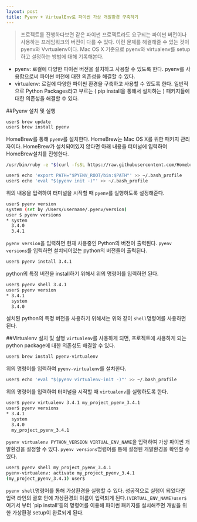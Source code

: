 ```yaml
---
layout: post
title: Pyenv + VirtualEnv로 파이썬 가상 개발환경 구축하기
---
```



>프로젝트를 진행하다보면 같은 파이썬 프로젝트라도 요구되는 파이썬 버전이나 사용하는 프레임워크의 버전이 다를 수 있다. 이런 문제를 해결해줄 수 있는 것이 pyenv와 Vvrtualenv이다. Mac OS X 기준으로 pyenv와 virtualenv를 setup 하고 설정하는 방법에 대해 기록해본다.


- pyenv: 로컬에 다양한 파이썬 버전을 설치하고 사용할 수 있도록 한다. pyenv를 사용함으로써 파이썬 버전에 대한 의존성을 해결할 수 있다.
- virtualenv: 로컬에 다양한 파이썬 환경을 구축하고 사용할 수 있도록 한다. 일반적으로 Python Packages라고 부르는 ( pip install을 통해서 설치하는 ) 패키지들에 대한 의존성을 해결할 수 있다.



##Pyenv 설치 및 실행

```bash
user$ brew update
user$ brew install pyenv
```

HomeBrew를 통해 `pyenv`를 설치한다. HomeBrew는 Mac OS X를 위한 패키지 관리자이다.
HomeBrew가 설치되어있지 않다면 아래 내용을 터미널에 입력하여 HomeBrew설치를 진행한다.

```bash
/usr/bin/ruby -e "$(curl -fsSL https://raw.githubusercontent.com/Homebrew/install/master/install)"
```

```bash
user$ echo 'export PATH="$PYENV_ROOT/bin:$PATH"' >> ~/.bash_profile
user$ echo 'eval "$(pyenv init -)"' >> ~/.bash_profile
```

위의 내용을 입력하여 터미널을 시작할 때 `pyenv`를 실행하도록 설정해준다. 

```bash
user$ pyenv version
system (set by /Users/username/.pyenv/version)
user $ pyenv versions
* system
  3.4.0
  3.4.1
```

`pyenv version`을 입력하면 현재 사용중인 Python의 버전이 출력된다. `pyenv versions`를 입력하면 설치되어있는 python의 버전들이 출력된다.

```bash
user$ pyenv install 3.4.1
```
python의 특정 버전을 install하기 위해서 위의 명령어를 입력하면 된다.

```bash
user$ pyenv shell 3.4.1
user$ pyenv version
* 3.4.1
  system
  3.4.0
```
설치된 python의 특정 버전을 사용하기 위해서는 위와 같이 `shell`명령어를 사용하면 된다.

##Virtualenv 설치 및 실행
`virtualenv`를 사용하게 되면, 프로젝트에 사용하게 되는 python package에 대한 의존성도 해결할 수 있다.

```bash
user$ brew install pyenv-virtualenv
```
위의 명령어를 입력하여 `pyenv-virtualenv`를 설치한다.

```bash
user$ echo 'eval "$(pyenv virtualenv-init -)"' >> ~/.bash_profile
```
위의 명령어를 입력하여 터미널을 시작할 때 `virtualenv`를 실행하도록 한다.

```bash
user$ pyenv virtualenv 3.4.1 my_project_pyenv_3.4.1
user$ pyenv versions
* 3.4.1
  system
  3.4.0
  my_project_pyenv_3.4.1
```
`pyenv virtualenv PYTHON_VERSION VIRTUAL_ENV_NAME`을 입력하여 가상 파이썬 개발환경을 설정할 수 있다.
`pyenv versions`명령어를 통해 설정된 개발환경을 확인할 수 있다.

```bash
user$ pyenv shell my_project_pyenv_3.4.1
pyenv-virtualenv: activate my_project_pyenv_3.4.1
(my_project_pyenv_3.4.1) user$
```

`pyenv shell`명령어를 통해 가상환경을 실행할 수 있다. 성공적으로 실행이 되었다면 입력 라인의 괄호 안에 가상환경의 이름이 입력되게 된다.`(VIRTUAL_ENV_NAME)user$ ` 여기서 부터 `pip install'등의 명령어를 이용해 파이썬 패키지를 설치해주면 개발을 위한 가상환경 setup이 완료되게 된다.

